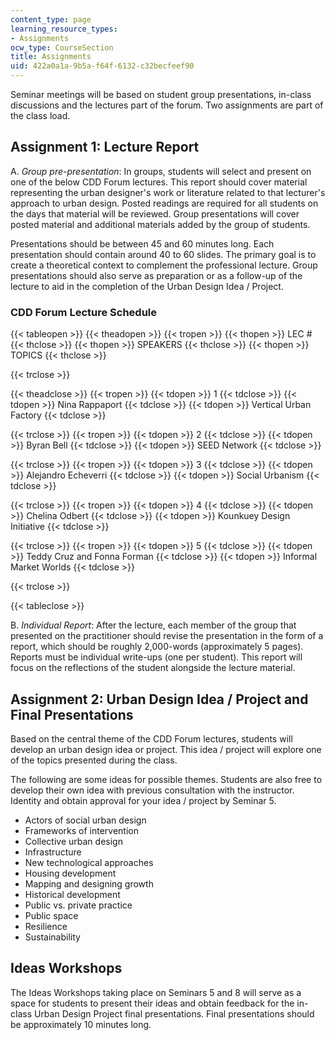 ```yaml
---
content_type: page
learning_resource_types:
- Assignments
ocw_type: CourseSection
title: Assignments
uid: 422a0a1a-9b5a-f64f-6132-c32becfeef90
---
```


Seminar meetings will be based on student group presentations, in-class discussions and the lectures part of the forum. Two assignments are part of the class load.

Assignment 1: Lecture Report
----------------------------

A. _Group pre-presentation_: In groups, students will select and present on one of the below CDD Forum lectures. This report should cover material representing the urban designer's work or literature related to that lecturer's approach to urban design. Posted readings are required for all students on the days that material will be reviewed. Group presentations will cover posted material and additional materials added by the group of students.

Presentations should be between 45 and 60 minutes long. Each presentation should contain around 40 to 60 slides. The primary goal is to create a theoretical context to complement the professional lecture. Group presentations should also serve as preparation or as a follow-up of the lecture to aid in the completion of the Urban Design Idea / Project.

### CDD Forum Lecture Schedule

{{< tableopen >}}
{{< theadopen >}}
{{< tropen >}}
{{< thopen >}}
LEC #
{{< thclose >}}
{{< thopen >}}
SPEAKERS
{{< thclose >}}
{{< thopen >}}
TOPICS
{{< thclose >}}

{{< trclose >}}

{{< theadclose >}}
{{< tropen >}}
{{< tdopen >}}
1
{{< tdclose >}}
{{< tdopen >}}
Nina Rappaport
{{< tdclose >}}
{{< tdopen >}}
Vertical Urban Factory
{{< tdclose >}}

{{< trclose >}}
{{< tropen >}}
{{< tdopen >}}
2
{{< tdclose >}}
{{< tdopen >}}
Byran Bell
{{< tdclose >}}
{{< tdopen >}}
SEED Network
{{< tdclose >}}

{{< trclose >}}
{{< tropen >}}
{{< tdopen >}}
3
{{< tdclose >}}
{{< tdopen >}}
Alejandro Echeverri
{{< tdclose >}}
{{< tdopen >}}
Social Urbanism
{{< tdclose >}}

{{< trclose >}}
{{< tropen >}}
{{< tdopen >}}
4
{{< tdclose >}}
{{< tdopen >}}
Chelina Odbert
{{< tdclose >}}
{{< tdopen >}}
Kounkuey Design Initiative
{{< tdclose >}}

{{< trclose >}}
{{< tropen >}}
{{< tdopen >}}
5
{{< tdclose >}}
{{< tdopen >}}
Teddy Cruz and Fonna Forman
{{< tdclose >}}
{{< tdopen >}}
Informal Market Worlds
{{< tdclose >}}

{{< trclose >}}

{{< tableclose >}}

B. _Individual Report_: After the lecture, each member of the group that presented on the practitioner should revise the presentation in the form of a report, which should be roughly 2,000-words (approximately 5 pages). Reports must be individual write-ups (one per student). This report will focus on the reflections of the student alongside the lecture material.

Assignment 2: Urban Design Idea / Project and Final Presentations
-----------------------------------------------------------------

Based on the central theme of the CDD Forum lectures, students will develop an urban design idea or project. This idea / project will explore one of the topics presented during the class.

The following are some ideas for possible themes. Students are also free to develop their own idea with previous consultation with the instructor. Identity and obtain approval for your idea / project by Seminar 5.

*   Actors of social urban design
*   Frameworks of intervention
*   Collective urban design
*   Infrastructure
*   New technological approaches
*   Housing development
*   Mapping and designing growth
*   Historical development
*   Public vs. private practice
*   Public space
*   Resilience
*   Sustainability

Ideas Workshops
---------------

The Ideas Workshops taking place on Seminars 5 and 8 will serve as a space for students to present their ideas and obtain feedback for the in-class Urban Design Project final presentations. Final presentations should be approximately 10 minutes long.